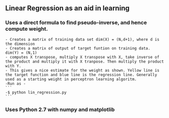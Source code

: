 ## Linear Regression as an aid in learning
### Uses a direct formula to find pseudo-inverse, and hence compute weight.
	- Creates a matrix of training data set dim(X) = (N,d+1), where d is the dimension
	- Creates a matrix of output of target funtion on training data. dim(Y) = (N,1)
	- computes X transpose, multiply X transpose with X, take inverse of the product and multiply it with X tranpose. Then multiply the product with Y.
	- This gives a nice estimate for the weight as shown. Yellow line is the target function and blue line is the regression line. Generally used as a starting weight in perceptron learning algoritm.
	-Run as - 
	```
	-$ python lin_regression.py
	```
### Uses Python 2.7 with numpy and matplotlib	

